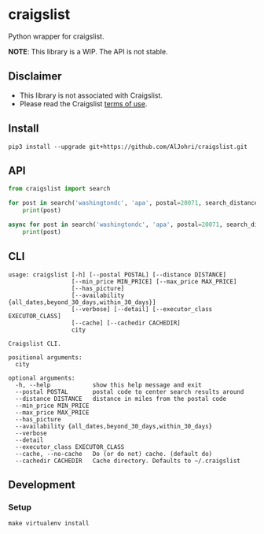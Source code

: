 # craigslist

Python wrapper for craigslist.

**NOTE**: This library is a WIP. The API is not stable.

## Disclaimer

- This library is not associated with Craigslist.
- Please read the Craigslist [terms of use](https://www.craigslist.org/about/terms.of.use.en).

## Install
```
pip3 install --upgrade git+https://github.com/AlJohri/craigslist.git
```

## API

```python
from craigslist import search

for post in search('washingtondc', 'apa', postal=20071, search_distance=1):
    print(post)

async for post in search('washingtondc', 'apa', postal=20071, search_distance=1):
    print(post)
```

## CLI

```
usage: craigslist [-h] [--postal POSTAL] [--distance DISTANCE]
                  [--min_price MIN_PRICE] [--max_price MAX_PRICE]
                  [--has_picture]
                  [--availability {all_dates,beyond_30_days,within_30_days}]
                  [--verbose] [--detail] [--executor_class EXECUTOR_CLASS]
                  [--cache] [--cachedir CACHEDIR]
                  city

Craigslist CLI.

positional arguments:
  city

optional arguments:
  -h, --help            show this help message and exit
  --postal POSTAL       postal code to center search results around
  --distance DISTANCE   distance in miles from the postal code
  --min_price MIN_PRICE
  --max_price MAX_PRICE
  --has_picture
  --availability {all_dates,beyond_30_days,within_30_days}
  --verbose
  --detail
  --executor_class EXECUTOR_CLASS
  --cache, --no-cache   Do (or do not) cache. (default do)
  --cachedir CACHEDIR   Cache directory. Defaults to ~/.craigslist
```

## Development

### Setup

```
make virtualenv install
```
